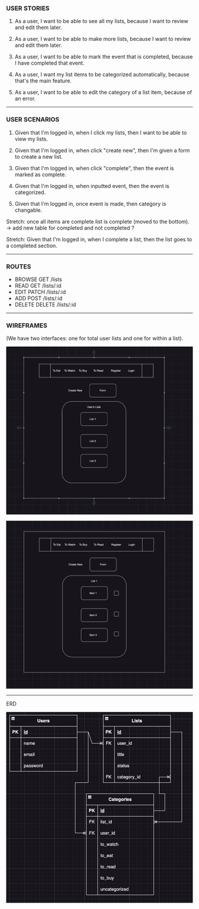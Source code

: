 ### USER STORIES

1) As a user, I want to be able to see all my lists, because I want to review and edit them later.

2) As a user, I want to be able to make more lists, because I want to review and edit them later.

3) As a user, I want to be able to mark the event that is completed, because I have completed that event.

4) As a user, I want my list items to be categorized automatically, because that's the main feature.

5) As a user, I want to be able to edit the category of a list item, because of an error.

---------------
### USER SCENARIOS


1) Given that I'm logged in, when I click my lists, then I want to be able to view my lists.

2) Given that I'm logged in, when click "create new", then I'm given a form to create a new list.

3) Given that I'm logged in, when click "complete", then the event is marked as complete.

4) Given that I'm logged in, when inputted event, then the event is categorized.

5) Given that I'm logged in, once event is made, then category is changable.


Stretch: once all items are complete list is complete (moved to the bottom). -> add new table for completed and not completed ?

Stretch:  Given that I'm logged in, when I complete a list, then the list goes to a completed section.


----

### ROUTES  

- BROWSE  GET     /lists
- READ    GET     /lists/:id
- EDIT    PATCH   /lists/:id
- ADD     POST    /lists/:id
- DELETE  DELETE  /lists/:id


---

### WIREFRAMES 
(We have two interfaces: one for total user lists and one for within a list).

![Mock Style](https://github.com/Arshya-S/Group-3---Midterm/blob/master/planning/Screenshot%202023-06-30%20at%205.40.02%20PM.png?raw=true)

![Mock Style](https://github.com/Arshya-S/Group-3---Midterm/blob/master/planning/Screenshot%202023-06-30%20at%205.40.14%20PM.png?raw=true)

---

ERD

![Mock Style](https://github.com/Arshya-S/Group-3---Midterm/raw/master/planning/erd.png)








